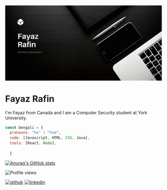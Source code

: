 ![I am GitHub Readme Generator's creator](https://github.com/fayaz-rafin/fayaz-rafin/blob/main/Freelance%20Writer%20Portfolio%20Website.png)
# Fayaz Rafin
I'm Fayaz from Canada and I am a Computer Security student at York University.

```javascript
const bengali = {
  pronouns: "he" | "him",
  code: [Javascript, HTML, CSS, Java],
  tools: [React, Node],
  
  }
```

[![Anurag's GitHub stats](https://github-readme-stats.vercel.app/api?username=fayaz-rafin)](https://github.com/anuraghazra/github-readme-stats)



![Profile views](https://gpvc.arturio.dev/fayaz-rafin)  

[<img src='https://cdn.jsdelivr.net/npm/simple-icons@3.0.1/icons/github.svg' alt='github' height='40'>](https://github.com/https://github.com/fayaz-rafin)  [<img src='https://cdn.jsdelivr.net/npm/simple-icons@3.0.1/icons/linkedin.svg' alt='linkedin' height='40'>](https://www.linkedin.com/in/https://www.linkedin.com/in/fayazrafin//)  

